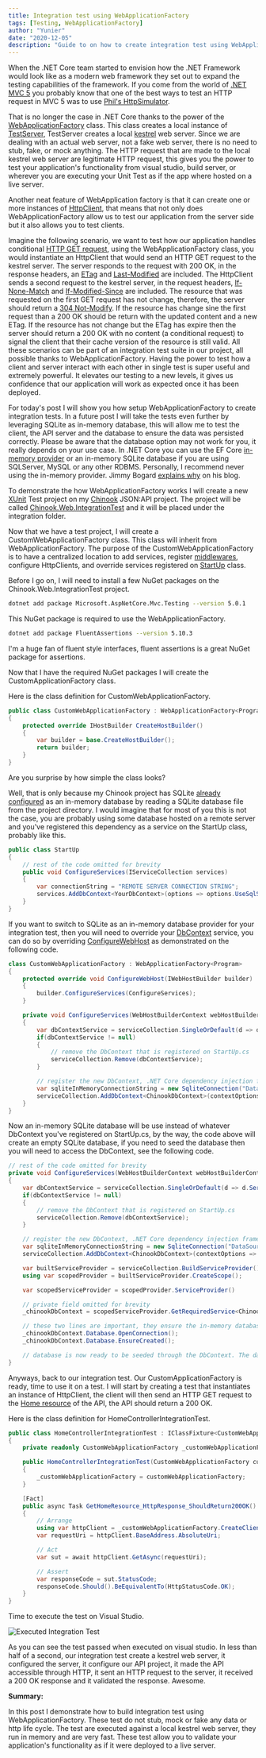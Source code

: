 ```yaml
---
title: Integration test using WebApplicationFactory
tags: [Testing, WebApplicationFactory]
author: "Yunier"
date: "2020-12-05"
description: "Guide to on how to create integration test using WebApplicationFactory"
---
```


When the .NET Core team started to envision how the .NET Framework would look like as a modern web framework they set out to expand the testing capabilities of the framework. If you come from the world of [.NET MVC 5](https://docs.microsoft.com/en-us/aspnet/mvc/overview/getting-started/introduction/getting-started) you probably know that one of the best ways to test an HTTP request in MVC 5 was to use [Phil's HttpSimulator](https://haacked.com/archive/2007/06/19/unit-tests-web-code-without-a-web-server-using-httpsimulator.aspx/). 

That is no longer the case in .NET Core thanks to the power of the [WebApplicationFactory](https://docs.microsoft.com/en-us/dotnet/api/microsoft.aspnetcore.mvc.testing.webapplicationfactory-1?view=aspnetcore-5.0) class. This class creates a local instance of [TestServer](https://docs.microsoft.com/en-us/dotnet/api/microsoft.aspnetcore.testhost.testserver?view=aspnetcore-5.0), TestServer creates a local [kestrel](https://docs.microsoft.com/en-us/aspnet/core/fundamentals/servers/kestrel?view=aspnetcore-5.0) web server. Since we are dealing with an actual web server, not a fake web server, there is no need to stub, fake, or mock anything. The HTTP request that are made to the local kestrel web server are legitimate HTTP request, this gives you the power to test your application's functionality from visual studio, build server, or wherever you are executing your Unit Test as if the app where hosted on a live server.

Another neat feature of WebApplication factory is that it can create one or more instances of [HttpClient](https://docs.microsoft.com/en-us/dotnet/api/system.net.http.httpclient?view=net-5.0), that means that not only does WebApplicationFactory allow us to test our application from the server side but it also allows you to test clients. 

Imagine the following scenario, we want to test how our application handles conditional [HTTP GET request](https://developer.mozilla.org/en-US/docs/Web/HTTP/Conditional_requests), using  the WebApplicationFactory class, you would instantiate an HttpClient that would send an HTTP GET request to the kestrel server. The server responds to the request with 200 OK, in the response headers, an [ETag](https://developer.mozilla.org/en-US/docs/Web/HTTP/Headers/ETag) and [Last-Modified](https://developer.mozilla.org/en-US/docs/Web/HTTP/Headers/Last-Modified) are included. The HttpClient sends a second request to the kestrel server, in the request headers, [If-None-Match](https://developer.mozilla.org/en-US/docs/Web/HTTP/Headers/If-None-Match) and [If-Modified-Since](https://developer.mozilla.org/en-US/docs/Web/HTTP/Headers/If-Modified-Sinces) are included. The resource that was requested on the first GET request has not change, therefore, the server should return a [304 Not-Modify](https://developer.mozilla.org/en-US/docs/Web/HTTP/Status/304). If the resource has change sine the first request than a 200 OK should be return with the updated content and a new ETag. If the resource has not change but the ETag has expire then the server should return a 200 OK with no content (a conditional request) to signal the client that their cache version of the resource is still valid. All these scenarios can be part of an integration test suite in our project, all possible thanks to WebApplicationFactory. Having the power to test how a client and server interact with each other in single test is super useful and extremely powerful. It elevates our testing to a new levels, it gives us confidence that our application will work as expected once it has been deployed. 

For today's post I will show you how setup WebApplicationFactory to create integration tests. In a future post I will take the tests even further by leveraging SQLite as in-memory database, this will allow me to test the client, the API server and the database to ensure the data was persisted correctly. Please be aware that the database option may not work for you, it really depends on your use case. In .NET Core you can use the EF Core [in-memory provider](https://docs.microsoft.com/en-us/ef/core/providers/in-memory/?tabs=dotnet-core-cli) or an in-memory SQLite database if you are using SQLServer, MySQL or any other RDBMS. Personally, I recommend never using the in-memory provider. Jimmy Bogard [explains why](https://jimmybogard.com/avoid-in-memory-databases-for-tests/) on his blog.

To demonstrate the how WebApplicationFactory works I will create a new [XUnit](https://xunit.net/) Test project on my [Chinook](https://github.com/circleupx/Chinook) JSON:API project. The project will be called [Chinook.Web.IntegrationTest](https://github.com/circleupx/Chinook/tree/master/test/Chinook.Web.IntegrationTest) and it will be placed under the integration folder.

Now that we have a test project, I will create a CustomWebApplicationFactory class. This class will inherit from WebApplicationFactory. The purpose of the CustomWebApplicationFactory is to have a centralized location to add services, register [middlewares](https://docs.microsoft.com/en-us/aspnet/core/fundamentals/middleware/?view=aspnetcore-5.0), configure HttpClients, and override services registered on [StartUp](https://docs.microsoft.com/en-us/aspnet/core/fundamentals/startup?view=aspnetcore-5.0) class.

Before I go on, I will need to install a few NuGet packages on the Chinook.Web.IntegrationTest project.

```bash
dotnet add package Microsoft.AspNetCore.Mvc.Testing --version 5.0.1
```

This NuGet package is required to use the WebApplicationFactory.

```bash
dotnet add package FluentAssertions --version 5.10.3
```

I'm a huge fan of fluent style interfaces, fluent assertions is a great NuGet package for assertions.

Now that I have the required NuGet packages I will create the CustomApplicationFactory class. 

Here is the class definition for CustomWebApplicationFactory.

```c#
public class CustomWebApplicationFactory : WebApplicationFactory<Program>
{
    protected override IHostBuilder CreateHostBuilder()
    {
        var builder = base.CreateHostBuilder();
        return builder;
    }
}
```

Are you surprise by how simple the class looks? 

Well, that is only because my Chinook project has SQLite [already configured](https://github.com/circleupx/Chinook/blob/a4dc0d50be656709c4a3191da6fd4531ad2401fc/src/Chinook.Core/ChinookDbContext.cs#L35) as an in-memory database by reading a SQLite database file from the project directory. I would imagine that for most of you this is not the case, you are probably using some database hosted on a remote server and you've registered this dependency as a service on the StartUp class, probably like this.

```c#
public class StartUp
{
    // rest of the code omitted for brevity
    public void ConfigureServices(IServiceCollection services)
    {
        var connectionString = "REMOTE SERVER CONNECTION STRING";
        services.AddDbContext<YourDbContext>(options => options.UseSqlServer(connectionString));
    }
}
```

If you want to switch to SQLite as an in-memory database provider for your integration test, then you will need to override your [DbContext](https://docs.microsoft.com/en-us/dotnet/api/microsoft.extensions.dependencyinjection.entityframeworkservicecollectionextensions.adddbcontext?view=efcore-5.0) service, you can do so by overriding [ConfigureWebHost](https://docs.microsoft.com/en-us/dotnet/api/microsoft.aspnetcore.mvc.testing.webapplicationfactory-1.configurewebhost?view=aspnetcore-5.0#Microsoft_AspNetCore_Mvc_Testing_WebApplicationFactory_1_ConfigureWebHost_Microsoft_AspNetCore_Hosting_IWebHostBuilder_) as demonstrated on the following code.

```c#
class CustomWebApplicationFactory : WebApplicationFactory<Program>
{
    protected override void ConfigureWebHost(IWebHostBuilder builder)
    {
        builder.ConfigureServices(ConfigureServices);
    }

    private void ConfigureServices(WebHostBuilderContext webHostBuilderContext, IServiceCollection serviceCollection)
    {
        var dbContextService = serviceCollection.SingleOrDefault(d => d.ServiceType == typeof(DbContextOptions<ChinookDbContext>));
        if(dbContextService != null)
        {
            // remove the DbContext that is registered on StartUp.cs
            serviceCollection.Remove(dbContextService);
        }

        // register the new DbContext, .NET Core dependency injection framework will now use the this instance.
        var sqliteInMemoryConnectionString = new SqliteConnection("DataSource=:memory:");
        serviceCollection.AddDbContext<ChinookDbContext>(contextOptions => contextOptions.UseSqlite(sqliteInMemoryConnectionString));
    }
}
```

Now an in-memory SQLite database will be use instead of whatever DbContext you've registered on StartUp.cs, by the way, the code above will create an empty SQLite database, if you need to seed the database then you will need to access the DbContext, see the following code.

```c#
// rest of the code omitted for brevity
private void ConfigureServices(WebHostBuilderContext webHostBuilderContext, IServiceCollection serviceCollection)
{
    var dbContextService = serviceCollection.SingleOrDefault(d => d.ServiceType == typeof(DbContextOptions<ChinookDbContext>));
    if(dbContextService != null)
    {
        // remove the DbContext that is registered on StartUp.cs
        serviceCollection.Remove(dbContextService);
    }

    // register the new DbContext, .NET Core dependency injection framework will now use the in-memory SQLite instance instead of whatever configuration was used to register the DbContext on the StartUp class.
    var sqliteInMemoryConnectionString = new SqliteConnection("DataSource=:memory:");
    serviceCollection.AddDbContext<ChinookDbContext>(contextOptions => contextOptions.UseSqlite(sqliteInMemoryConnectionString));

    var builtServiceProvider = serviceCollection.BuildServiceProvider();
    using var scopedProvider = builtServiceProvider.CreateScope();

    var scopedServiceProvider = scopedProvider.ServiceProvider()

    // private field omitted for brevity
    _chinookDbContext = scopedServiceProvider.GetRequiredService<ChinookDbContext>();

    // these two lines are important, they ensure the in-memory database is created now.
    _chinookDbContext.Database.OpenConnection();
    _chinookDbContext.Database.EnsureCreated();

    // database is now ready to be seeded through the DbContext. The data will be available in each of your integration test due to the scope of the DbContext.
}
```

Anyways, back to our integration test. Our CustomApplicationFactory is ready, time to use it on a test. I will start by creating a test that instantiates an instance of HttpClient, the client will then send an HTTP GET request to the [Home resource](https://www.yunier.dev/2020-09-13-Restful-APIs-with-JSON-API-Specification/) of the API, the API should return a 200 OK.

Here is the class definition for HomeControllerIntegrationTest.

```c#
public class HomeControllerIntegrationTest : IClassFixture<CustomWebApplicationFactory>
{
    private readonly CustomWebApplicationFactory _customWebApplicationFactory;

    public HomeControllerIntegrationTest(CustomWebApplicationFactory customWebApplicationFactory)
    {
        _customWebApplicationFactory = customWebApplicationFactory;
    }

    [Fact]
    public async Task GetHomeResource_HttpResponse_ShouldReturn200OK()
    {
        // Arrange
        using var httpClient = _customWebApplicationFactory.CreateClient();
        var requestUri = httpClient.BaseAddress.AbsoluteUri;

        // Act
        var sut = await httpClient.GetAsync(requestUri);

        // Assert 
        var responseCode = sut.StatusCode;
        responseCode.Should().BeEquivalentTo(HttpStatusCode.OK);
    } 
}
```
Time to execute the test on Visual Studio.

![Executed Integration Test](../assets/img/home-resource-integration-test.PNG)

As you can see the test passed when executed on visual studio. In less than half of a second, our integration test create a kestrel web server, it configured the server, it configure our API project, it made the API accessible through HTTP, it sent an HTTP request to the server, it received a 200 OK response and it validated the response. Awesome.

**Summary:** 

In this post I demonstrate how to build integration test using WebApplicationFactory. These test do not stub, mock or fake any data or http life cycle. The test are executed against a local kestrel web server, they run in memory and are very fast. These test allow you to validate your application's functionality as if it were deployed to a live server.